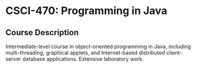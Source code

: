# CSCI-470: Programming in Java

## Course Description

Intermediate-level course in object-oriented programming in Java, including multi-threading, graphical applets, and Internet-based distributed client-server database applications. Extensive laboratory work.
